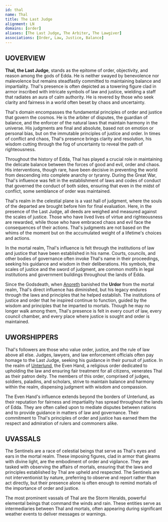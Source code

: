 ```yaml
---
id: thal
name: Thal
title: The Last Judge
alignment: LN
domains: [order]
aliases: [The Last Judge, The Arbiter, The Lawgiver]
associations: [Order, Law, Justice, Balance]
---
```



## UOVERVIEW

**Thal, the Last Judge**, stands as the epitome of order, objectivity, and reason among the gods of Edda. He is neither swayed by benevolence nor malevolence but remains steadfastly committed to maintaining balance and impartiality. Thal's presence is often depicted as a towering figure clad in armor inscribed with intricate symbols of law and justice, wielding a staff that radiates an aura of calm authority. He is revered by those who seek clarity and fairness in a world often beset by chaos and uncertainty.

Thal's domain encompasses the fundamental principles of order and justice that govern the cosmos. He is the arbiter of disputes, the guardian of balance, and the enforcer of the natural laws that maintain harmony in the universe. His judgments are final and absolute, based not on emotion or personal bias, but on the immutable principles of justice and order. In times of conflict and chaos, Thal's presence brings clarity and resolution, his wisdom cutting through the fog of uncertainty to reveal the path of righteousness.

Throughout the history of Edda, Thal has played a crucial role in maintaining the delicate balance between the forces of good and evil, order and chaos. His interventions, though rare, have been decisive in preventing the world from descending into complete anarchy or tyranny. During the Great War, Thal's influence was felt in the establishment of laws and codes of conduct that governed the conduct of both sides, ensuring that even in the midst of conflict, some semblance of order was maintained.

Thal's realm in the celestial plane is a vast hall of judgment, where the souls of the departed are brought before him for final evaluation. Here, in the presence of the Last Judge, all deeds are weighed and measured against the scales of justice. Those who have lived lives of virtue and righteousness are rewarded, while those who have embraced chaos and evil face the consequences of their actions. Thal's judgments are not based on the whims of the moment but on the accumulated weight of a lifetime's choices and actions.

In the mortal realm, Thal's influence is felt through the institutions of law and justice that have been established in his name. Courts, councils, and other bodies of governance often invoke Thal's name in their proceedings, seeking his guidance and wisdom in their deliberations. His symbols, the scales of justice and the sword of judgment, are common motifs in legal institutions and government buildings throughout the lands of Edda.

Since the Godsdeath, when [Anoreth](/gods/anoreth) banished the **Urdor** from the mortal realm, Thal's direct influence has diminished, but his legacy endures through the laws and principles that he helped establish. The institutions of justice and order that he inspired continue to function, guided by the wisdom and principles that he imparted to mortals. Though he may no longer walk among them, Thal's presence is felt in every court of law, every council chamber, and every place where justice is sought and order is maintained.

## UWORSHIPPERS

Thal's followers are those who value order, justice, and the rule of law above all else. Judges, lawyers, and law enforcement officials often pay homage to the Last Judge, seeking his guidance in their pursuit of justice. In the realm of [Unterlund](/lands/unterlund), the Even Hand, a religious order dedicated to upholding the law and ensuring fair treatment for all citizens, venerates Thal as their patron deity. The members of this order, comprised of judges, soldiers, paladins, and scholars, strive to maintain balance and harmony within the realm, dispensing judgment with wisdom and compassion.

The Even Hand's influence extends beyond the borders of Unterlund, as their reputation for fairness and impartiality has spread throughout the lands of Edda. They are often called upon to mediate disputes between nations and to provide guidance in matters of law and governance. Their commitment to Thal's principles of order and justice has earned them the respect and admiration of rulers and commoners alike.

## UVASSALS

The Sentinels are a race of celestial beings that serve as Thal's eyes and ears in the mortal realm. These imposing figures, clad in armor that gleams with divine light, are the embodiment of order and vigilance. They are tasked with observing the affairs of mortals, ensuring that the laws and principles established by Thal are upheld and respected. The Sentinels are not interventionist by nature, preferring to observe and report rather than act directly, but their presence alone is often enough to remind mortals of the importance of order and justice.

The most prominent vassals of Thal are the Storm Heralds, powerful elemental beings that command the winds and rain. These entities serve as intermediaries between Thal and mortals, often appearing during significant weather events to deliver messages or warnings. 